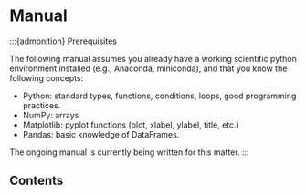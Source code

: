 # Manual

:::{admonition} Prerequisites

The following manual assumes you already have a working scientific python environment installed (e.g., Anaconda, miniconda), and that you know the following concepts:

- Python: standard types, functions, conditions, loops, good programming practices.
- NumPy: arrays
- Matplotlib: pyplot functions (plot, xlabel, ylabel, title, etc.)
- Pandas: basic knowledge of DataFrames.

The ongoing [](python_for_beginners.md) manual is currently being written for this matter.
:::

## Contents

```{tableofcontents}
```
